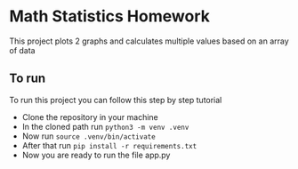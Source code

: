 # Math Statistics Homework
This project plots 2 graphs and calculates multiple values based on an array of data

## To run
To run this project you can follow this step by step tutorial
- Clone the repository in your machine
- In the cloned path run `python3 -m venv .venv`
- Now run `source .venv/bin/activate`
- After that run `pip install -r requirements.txt`
- Now you are ready to run the file app.py
